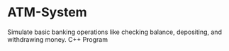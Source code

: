 # ATM-System
Simulate basic banking operations like checking balance, depositing, and withdrawing money. C++ Program
